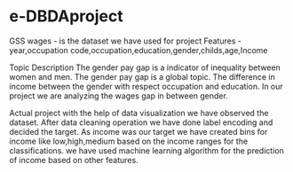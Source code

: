 # e-DBDAproject

GSS wages - is the dataset we have used for project 
Features - year,occupation code,occupation,education,gender,childs,age,Income

Topic Description
The gender pay gap is a indicator of inequality between women and men. The gender pay gap is a global topic.
The difference in income between the gender with respect occupation and education.
In our project we are analyzing the wages gap in between gender.

Actual project
with the help of data visualization we have observed the dataset. After data cleaning operation
we have done label encoding and decided the target. As income was our target we have created
bins for income like low,high,medium based on the income ranges for the classifications.
we have used machine learning algorithm for the prediction of income based on other features.

